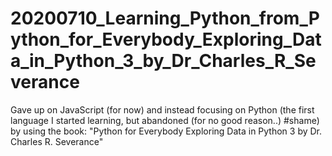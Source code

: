 # 20200710_Learning_Python_from_Python_for_Everybody_Exploring_Data_in_Python_3_by_Dr_Charles_R_Severance
 Gave up on JavaScript (for now) and instead focusing on Python (the first language I started learning, but abandoned (for no good reason..) #shame) by using the book: "Python for Everybody Exploring Data in Python 3 by Dr. Charles R. Severance"
